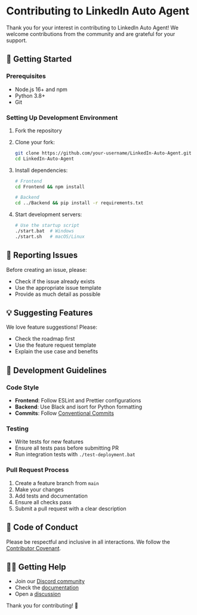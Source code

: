 # Contributing to LinkedIn Auto Agent

Thank you for your interest in contributing to LinkedIn Auto Agent! We welcome contributions from the community and are grateful for your support.

## 🚀 Getting Started

### Prerequisites
- Node.js 16+ and npm
- Python 3.8+
- Git

### Setting Up Development Environment

1. Fork the repository
2. Clone your fork:
   ```bash
   git clone https://github.com/your-username/LinkedIn-Auto-Agent.git
   cd LinkedIn-Auto-Agent
   ```

3. Install dependencies:
   ```bash
   # Frontend
   cd Frontend && npm install

   # Backend
   cd ../Backend && pip install -r requirements.txt
   ```

4. Start development servers:
   ```bash
   # Use the startup script
   ./start.bat  # Windows
   ./start.sh   # macOS/Linux
   ```

## 🐛 Reporting Issues

Before creating an issue, please:
- Check if the issue already exists
- Use the appropriate issue template
- Provide as much detail as possible

## 💡 Suggesting Features

We love feature suggestions! Please:
- Check the roadmap first
- Use the feature request template
- Explain the use case and benefits

## 🔧 Development Guidelines

### Code Style
- **Frontend**: Follow ESLint and Prettier configurations
- **Backend**: Use Black and isort for Python formatting
- **Commits**: Follow [Conventional Commits](https://conventionalcommits.org/)

### Testing
- Write tests for new features
- Ensure all tests pass before submitting PR
- Run integration tests with `./test-deployment.bat`

### Pull Request Process

1. Create a feature branch from `main`
2. Make your changes
3. Add tests and documentation
4. Ensure all checks pass
5. Submit a pull request with a clear description

## 📝 Code of Conduct

Please be respectful and inclusive in all interactions. We follow the [Contributor Covenant](https://www.contributor-covenant.org/).

## 🙋‍♂️ Getting Help

- Join our [Discord community](https://discord.gg/linkedin-auto-agent)
- Check the [documentation](https://github.com/username/LinkedIn-Auto-Agent/wiki)
- Open a [discussion](https://github.com/username/LinkedIn-Auto-Agent/discussions)

Thank you for contributing! 🎉
